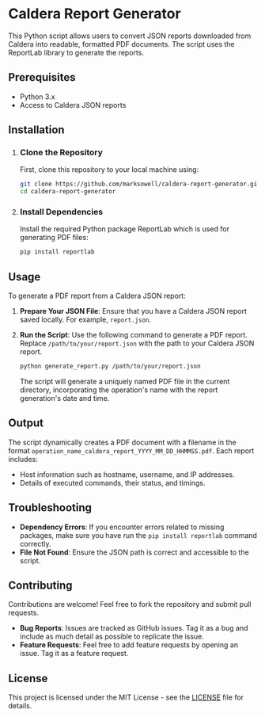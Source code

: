 # Caldera Report Generator

This Python script allows users to convert JSON reports downloaded from Caldera into readable, formatted PDF documents. The script uses the ReportLab library to generate the reports.

## Prerequisites
- Python 3.x
- Access to Caldera JSON reports

## Installation
1. ### Clone the Repository  
    First, clone this repository to your local machine using:
 
    ```bash
    git clone https://github.com/marksowell/caldera-report-generator.git
    cd caldera-report-generator
    ```
2. ### Install Dependencies  
    Install the required Python package ReportLab which is used for generating PDF files:  
    ```bash
    pip install reportlab
    ```
## Usage
To generate a PDF report from a Caldera JSON report:
1. **Prepare Your JSON File**: Ensure that you have a Caldera JSON report saved locally. For example, `report.json`.
2. **Run the Script**: Use the following command to generate a PDF report. Replace `/path/to/your/report.json` with the path to your Caldera JSON report.
     
    ```bash
    python generate_report.py /path/to/your/report.json
    ```
    The script will generate a uniquely named PDF file in the current directory, incorporating the operation's name with the report generation's date and time.

## Output
The script dynamically creates a PDF document with a filename in the format `operation_name_caldera_report_YYYY_MM_DD_HHMMSS.pdf`. Each report includes:
- Host information such as hostname, username, and IP addresses.
- Details of executed commands, their status, and timings.

## Troubleshooting
- **Dependency Errors**: If you encounter errors related to missing packages, make sure you have run the `pip install reportlab` command correctly.
- **File Not Found**: Ensure the JSON path is correct and accessible to the script.

## Contributing
Contributions are welcome! Feel free to fork the repository and submit pull requests.
- **Bug Reports**: Issues are tracked as GitHub issues. Tag it as a bug and include as much detail as possible to replicate the issue.
- **Feature Requests**: Feel free to add feature requests by opening an issue. Tag it as a feature request.
## License
This project is licensed under the MIT License - see the [LICENSE](https://github.com/marksowell/caldera-report-generator/blob/main/LICENSE) file for details.
